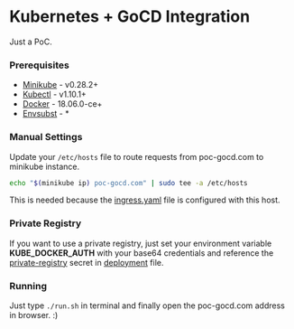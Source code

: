 # Kubernetes + GoCD Integration

Just a PoC.

### Prerequisites

- [Minikube][minikube] - v0.28.2+
- [Kubectl][kubectl] - v1.10.1+
- [Docker][docker] - 18.06.0-ce+
- [Envsubst][envsubst] - *

### Manual Settings

Update your `/etc/hosts` file to route requests from poc-gocd.com to minikube
instance.

```bash
echo "$(minikube ip) poc-gocd.com" | sudo tee -a /etc/hosts
```

This is needed because the [ingress.yaml][ingress] file is configured with this
host.

### Private Registry

If you want to use a private registry, just set your environment variable
**KUBE_DOCKER_AUTH** with your base64 credentials and reference the
[private-registry][private-registry] secret in [deployment][gocd-deployment] file.

### Running

Just type `./run.sh` in terminal and finally open the poc-gocd.com address in
browser. :)


[minikube]: https://kubernetes.io/docs/tasks/tools/install-minikube
[kubectl]: https://kubernetes.io/docs/tasks/tools/install-kubectl
[docker]: https://www.docker.com
[envsubst]: https://github.com/a8m/envsubst
[private-registry]: ./orchestrator/templates/private-registry-secret.tpl
[ingress]: ./orchestrator/ingress.yaml#L14
[gocd-deployment]: ./orchestrator/gocd-deployment.yaml
